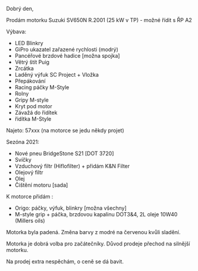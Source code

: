 Dobrý den,

Prodám motorku Suzuki SV650N R.2001 (25 kW v TP) - možné řídit s ŘP A2

Výbava:
- LED Blinkry
- GiPro ukazatel zařazené rychlosti (modrý)
- Pancéřové brzdové hadice [možna spojka]
- Větrý štít Puig
- Zrcátka
- Laděný výfuk SC Project + Vložka
- Přepákování
- Racing páčky M-Style
- Rolny
- Gripy M-style
- Kryt pod motor
- Závažá do řidítek
- řidítka M-Style

Najeto: 57xxx (na motorce se jedu někdy projet)

Sezóna 2021:
- Nové pneu BridgeStone S21 [DOT 3720]
- Svíčky
- Vzduchový filtr (Hiflofilter) + přidám K&N Filter 
- Olejový filtr
- Olej
- Čištění motoru [sada]

K motorce přidám :
- Origo: páčky, výfuk, blinkry [možna všechny]
- M-style grip + páčka, brzdovou kapalinu DOT3&4, 2L oleje 10W40 (Millers oils)

Motorka byla padená. Změna barvy z modré na červenou kvůli sladění.

Motorka je dobrá volba pro začátečníky. Důvod prodeje přechod na silnější motorku.

Na prodej extra nespěchám, o ceně se dá bavit.
